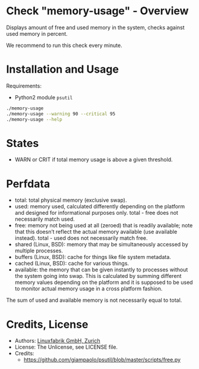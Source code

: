 # Check "memory-usage" - Overview

Displays amount of free and used memory in the system, checks against used memory in percent.

We recommend to run this check every minute.


# Installation and Usage

Requirements:
* Python2 module `psutil`

```bash
./memory-usage
./memory-usage --warning 90 --critical 95
./memory-usage --help
```


# States

* WARN or CRIT if total memory usage is above a given threshold.


# Perfdata

* total: total physical memory (exclusive swap).
* used: memory used, calculated differently depending on the platform and designed for informational purposes only. total - free does not necessarily match used.
* free: memory not being used at all (zeroed) that is readily available; note that this doesn’t reflect the actual memory available (use available instead). total - used does not necessarily match free.
* shared (Linux, BSD): memory that may be simultaneously accessed by multiple processes.
* buffers (Linux, BSD): cache for things like file system metadata.
* cached (Linux, BSD): cache for various things.
* available: the memory that can be given instantly to processes without the system going into swap. This is calculated by summing different memory values depending on the platform and it is supposed to be used to monitor actual memory usage in a cross platform fashion.

The sum of used and available memory is not necessarily equal to total.


# Credits, License

* Authors: [Linuxfabrik GmbH, Zurich](https://www.linuxfabrik.ch)
* License: The Unlicense, see LICENSE file.
* Credits:
  - https://github.com/giampaolo/psutil/blob/master/scripts/free.py
